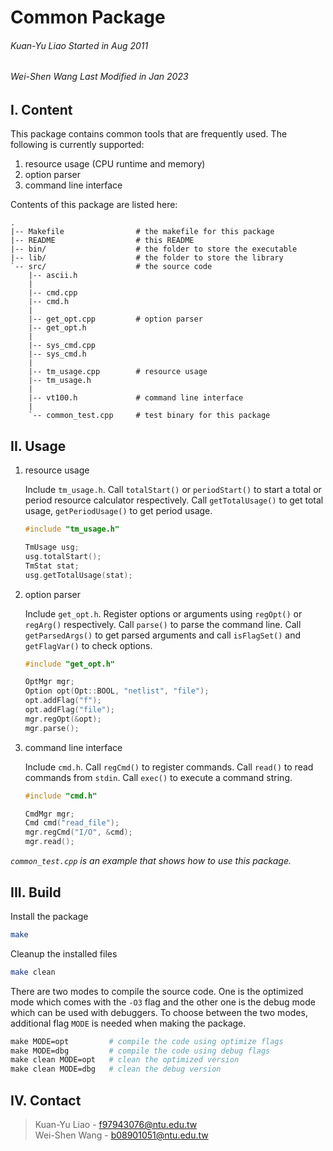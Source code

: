 <h1>Common Package</h1>
<h6><i>Kuan-Yu Liao Started in Aug 2011</i></h6>
<h6><i>Wei-Shen Wang Last Modified in Jan 2023</i></h6>

## I. Content

This package contains common tools that are frequently used. 
The following is currently supported:
1. resource usage (CPU runtime and memory)
2. option parser
3. command line interface

Contents of this package are listed here:

    .
    |-- Makefile                # the makefile for this package
    |-- README                  # this README
    |-- bin/                    # the folder to store the executable
    |-- lib/                    # the folder to store the library
    `-- src/                    # the source code
        |-- ascii.h
        |
        |-- cmd.cpp
        |-- cmd.h
        |
        |-- get_opt.cpp         # option parser
        |-- get_opt.h
        |
        |-- sys_cmd.cpp
        |-- sys_cmd.h
        |
        |-- tm_usage.cpp        # resource usage
        |-- tm_usage.h
        |
        |-- vt100.h             # command line interface
        |
        `-- common_test.cpp     # test binary for this package

## II. Usage

1. resource usage

    Include `tm_usage.h`. Call `totalStart()` or `periodStart()` to start a total or period resource calculator respectively. Call `getTotalUsage()` to get total usage, `getPeriodUsage()` to get period usage.

    ```cpp
    #include "tm_usage.h"

    TmUsage usg;
    usg.totalStart();
    TmStat stat;
    usg.getTotalUsage(stat);
    ```

2. option parser

    Include `get_opt.h`. Register options or arguments using
    `regOpt()` or `regArg()` respectively. Call `parse()` to parse the
    command line. Call `getParsedArgs()` to get parsed arguments and
    call `isFlagSet()` and `getFlagVar()` to check options.

    ```cpp
    #include "get_opt.h"

    OptMgr mgr;
    Option opt(Opt::BOOL, "netlist", "file");
    opt.addFlag("f");
    opt.addFlag("file");
    mgr.regOpt(&opt);
    mgr.parse();
    ```

3. command line interface

    Include `cmd.h`. Call `regCmd()` to register commands. Call `read()` to read commands from `stdin`. Call `exec()` to execute a command string.

    ```cpp
    #include "cmd.h"

    CmdMgr mgr;
    Cmd cmd("read_file");
    mgr.regCmd("I/O", &cmd);
    mgr.read();
    ```

*`common_test.cpp` is an example that shows how to use this package.*

## III. Build

Install the package
```sh
make
```

Cleanup the installed files
```sh
make clean
```


There are two modes to compile the source code. One is the optimized
mode which comes with the `-O3` flag and the other one is the debug
mode which can be used with debuggers. To choose between the two
modes, additional flag `MODE` is needed when making the package.

```makefile
make MODE=opt         # compile the code using optimize flags
make MODE=dbg         # compile the code using debug flags
make clean MODE=opt   # clean the optimized version
make clean MODE=dbg   # clean the debug version
```

## IV. Contact

> Kuan-Yu Liao - f97943076@ntu.edu.tw<br>
> Wei-Shen Wang - b08901051@ntu.edu.tw